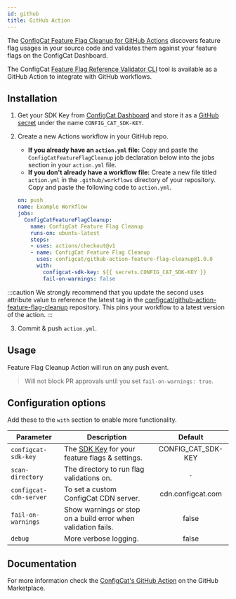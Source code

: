 ```yaml
---
id: github
title: GitHub Action
---
```


The <a href="https://github.com/marketplace/actions/configcat-feature-flag-cleanup" target="_blank">ConfigCat Feature Flag Cleanup for GitHub Actions</a> discovers feature flag usages in your source code and validates them against your feature flags on the ConfigCat Dashboard.

The ConfigCat <a href="https://github.com/configcat/feature-flag-reference-validator" target="_blank">Feature Flag Reference Validator CLI</a> tool is available as a GitHub Action to integrate with GitHub workflows.


## Installation
1. Get your SDK Key from <a href="https://app.configcat.com/sdkkey" target="_blank">ConfigCat Dashboard</a> and store it as a <a href="https://help.github.com/en/actions/configuring-and-managing-workflows/creating-and-storing-encrypted-secrets" target="_blank">GitHub secret</a> under the name `CONFIG_CAT_SDK-KEY`.

2. Create a new Actions workflow in your GitHub repo.

   - **If you already have an `action.yml` file:** Copy and paste the `ConfigCatFeatureFlagCleanup` job declaration below into the jobs section in your `action.yml` file.
   - **If you don't already have a workflow file:** Create a new file titled `action.yml` in the `.github/workflows` directory of your repository. Copy and paste the following code to `action.yml`.

   ```yaml
   on: push
   name: Example Workflow
   jobs:
     ConfigCatFeatureFlagCleanup:
       name: ConfigCat Feature Flag Cleanup
       runs-on: ubuntu-latest
       steps:
       - uses: actions/checkout@v1
       - name: ConfigCat Feature Flag Cleanup
         uses: configcat/github-action-feature-flag-cleanup@1.0.0
         with:
           configcat-sdk-key: ${{ secrets.CONFIG_CAT_SDK-KEY }}
           fail-on-warnings: false
   ```
:::caution
We strongly recommend that you update the second uses attribute value to reference the latest tag in the <a href="https://github.com/configcat/github-action-feature-flag-cleanup" target="_blank">configcat/github-action-feature-flag-cleanup</a> repository. This pins your workflow to a latest version of the action.
:::

3. Commit & push `action.yml`.

## Usage

Feature Flag Cleanup Action will run on any push event.

> Will not block PR approvals until you set `fail-on-warnings: true`.

## Configuration options

Add these to the `with` section to enable more functionality.

| Parameter              | Description                                                                                                   |      Default       |
| ---------------------- | ------------------------------------------------------------------------------------------------------------- | :----------------: |
| `configcat-sdk-key`    | The <a href="https://app.configcat.com/sdkkey" target="_blank">SDK Key</a> for your feature flags & settings. | CONFIG_CAT_SDK-KEY |
| `scan-directory`       | The directory to run flag validations on.                                                                     |         .          |
| `configcat-cdn-server` | To set a custom ConfigCat CDN server.                                                                         | cdn.configcat.com  |
| `fail-on-warnings`     | Show warnings or stop on a build error when validation fails.                                                 |       false        |
| `debug`                | More verbose logging.                                                                                         |       false        |

## Documentation
For more information check the <a href="https://github.com/marketplace/actions/configcat-feature-flag-cleanup" target="_blank">ConfigCat's GitHub Action</a> on the GitHub Marketplace.
